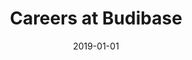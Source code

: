 ---
title: "Careers at Budibase"
description: "Come and help us build the best low-code platform on the planet."
images:
- budibase-logo.jpg
type: careers
layout: single
date: 2019-01-01
---